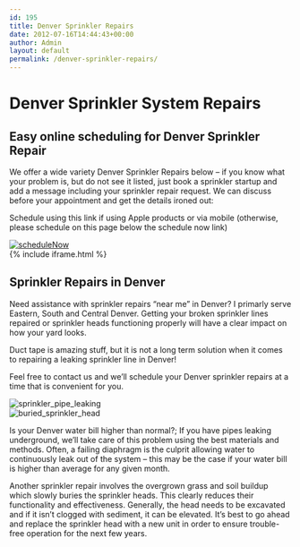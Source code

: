 ```yaml
---
id: 195
title: Denver Sprinkler Repairs
date: 2012-07-16T14:44:43+00:00
author: Admin
layout: default
permalink: /denver-sprinkler-repairs/
---
```


<div class="sec bg-gray">
    <div class="container">
        <div class="row">
            <div class="col-lg-12">
                <div class="content-box">
                    <h1>Denver Sprinkler System Repairs</h1>
                    <h2>Easy online scheduling for Denver Sprinkler Repair </h2>
                    <p>We offer a wide variety Denver Sprinkler Repairs below – if you know what your problem is, but do not see it listed, just book a sprinkler startup and add a message including your sprinkler repair request. We can discuss before your appointment and get the details ironed out:</p>
                    <p>Schedule using this link if using Apple products or via mobile (otherwise, please schedule on this page below the schedule now link)</p>
                    <div class="img">
                        <a href="https://aurorablowout.genbook.com/" target="_blank">
                            <img src="../assets/images/scheduleNow.png" alt="scheduleNow">
                        </a>
                    </div>
                </div>
            </div>
        </div>
    </div>
</div>
{% include iframe.html %}
<div class="sec bg-gray">
    <div class="container">
        <div class="row align-items-center">
            <div class="col-lg-8">
                <div class="content-box">
                    <h2>Sprinkler Repairs in Denver</h2>
                    <p>
                        Need assistance with sprinkler repairs “near me” in Denver? I primarly serve Eastern, South and Central Denver. Getting your broken sprinkler lines repaired or sprinkler heads functioning properly will have a clear impact on how your yard looks.
                    </p>
                    <p>
                        Duct tape is amazing stuff, but it is not a long term solution when it comes to repairing a leaking sprinkler line in Denver!
                        </p>
                    <p>
                        Feel free to contact us and we’ll schedule your Denver sprinkler repairs at a time that is convenient for you.
                    </p>
                </div>
            </div>
            <div class="col-lg-4">
                <div class="content-box">
                    <img class="w-100" src="../assets/images/sprinkler_pipe_leaking.jpg" alt="sprinkler_pipe_leaking">
                </div>
            </div>
        </div>
    </div>
</div>
<div class="sec">
    <div class="container">
        <div class="row gutter-vr-30px">
            <div class="col-lg-3">
                <div class="content-bx">
                    <img class="w-100" src="../assets/images/buried_sprinkler_head.jpg" alt="buried_sprinkler_head">
                </div>
            </div>
            <div class="col-lg-8">
                <div class="content-box">
                    <p>
                        Is your Denver water bill higher than normal?; If you have pipes leaking underground, we’ll take care of this problem using the best materials and methods. Often, a failing diaphragm is the culprit allowing water to continuously leak out of the system – this may be the case if your water bill is higher than average for any given month.
                    </p>
                    <p>
                        Another sprinkler repair involves the overgrown grass and soil buildup which slowly buries the sprinkler heads. This clearly reduces their functionality and effectiveness. Generally, the head needs to be excavated and if it isn’t clogged with sediment, it can be elevated. It’s best to go ahead and replace the sprinkler head with a new unit in order to ensure trouble-free operation for the next few years.
                    </p>
                </div>
            </div>
        </div>
    </div>
</div>
